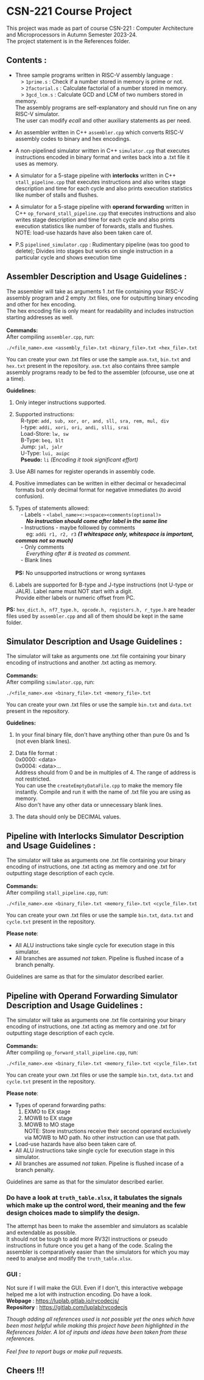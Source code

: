 # CSN-221 Course Project

This project was made as part of course CSN-221 : Computer Architecture and Microprocessors in Autumn Semester 2023-24.<br>The project statement is in the References folder.<br>

## Contents :
- Three sample programs written in RISC-V assembly language :<br>
&emsp;> `1prime.s` : Check if a number stored in memory is prime or not.<br>
&emsp;> `2factorial.s` : Calculate factorial of a number stored in memory.<br>
&emsp;> `3gcd_lcm.s` : Calculate GCD and LCM of two numbers stored in memory.<br>
The assembly programs are self-explanatory and should run fine on any RISC-V simulator.<br>
The user can modify *ecall* and other auxiliary statements as per need.

- An assembler written in C++ `assembler.cpp` which converts RISC-V assembly codes to binary and hex encodings.

- A non-pipelined simulator written in C++ `simulator.cpp` that executes instructions encoded in binary format and writes back into a .txt file it uses as memory.

- A simulator for a 5-stage pipeline with **interlocks** written in C++ `stall_pipeline.cpp` that executes instructions and also writes stage description and time for each cycle and also prints execution statistics like number of stalls and flushes.

- A simulator for a 5-stage pipeline with **operand forwarding** written in C++ `op_forward_stall_pipeline.cpp` that executes instructions and also writes stage description and time for each cycle and also prints execution statistics like number of forwards, stalls and flushes.<br>
  NOTE: load-use hazards have also been taken care of.

- P.S `pipelined_simulator.cpp` : Rudimentary pipeline (was too good to delete); Divides into stages but works on single instruction in a particular cycle and shows execution time

## Assembler Description and Usage Guidelines :

The assembler will take as arguments 1 .txt file containing your RISC-V assembly program and 2 empty .txt files, one for outputting binary encoding and other for hex encoding.<br>
The hex encoding file is only meant for readability and includes instruction starting addresses as well.
<br><br>
**Commands:**<br>
After compiling `assembler.cpp`, run:
```shell
./<file_name>.exe <assembly_file>.txt <binary_file>.txt <hex_file>.txt
```
You can create your own .txt files or use the sample `asm.txt`, `bin.txt` and `hex.txt` present in the repository. `asm.txt` also contains three sample assembly programs ready to be fed to the assembler (ofcourse, use one at a time).<br>

**Guidelines:**
1. Only integer instructions supported.
2. Supported instructions:<br>
&emsp;R-type: `add, sub, xor, or, and, sll, sra, rem, mul, div`<br>
&emsp;I-type: `addi, xori, ori, andi, slli, srai`<br>
&emsp;Load-Store: `lw, sw`<br>
&emsp;B-Type: `beq, blt`<br>
&emsp;Jump: `jal, jalr`<br>
&emsp;U-Type: `lui, auipc`<br>
&emsp;**Pseudo:** `li` *(Encoding it took significant effort)*

3. Use ABI names for register operands in assembly code.

4. Positive immediates can be written in either decimal or hexadecimal formats but only decimal format for negative immediates (to avoid confusion).

5. Types of statements allowed: <br>
&emsp;- Labels - `<label_name><:><space><comments(optional)>`<br>
&emsp;&emsp;***No instruction should come after label in the same line***<br>
&emsp;- Instructions - maybe followed by comments<br>
&emsp;&emsp;eg: `addi r1, r2, r3` ***(1 whitespace only, whitespace is important, commas not so much)***<br>
&emsp;- Only comments<br>
&emsp;&emsp;*Everything after # is treated as comment.*<br>
&emsp;- Blank lines<br><br>
**PS:** No unsupported instructions or wrong syntaxes<br>

6. Labels are supported for B-type and J-type instructions (not U-type or JALR). Label name must NOT start with a digit.<br>
Provide either labels or numeric offset from PC.

**PS:** `hex_dict.h, nf7_type.h, opcode.h, registers.h, r_type.h` are header files used by `assembler.cpp` and all of them should be kept in the same folder.

## Simulator Description and Usage Guidelines :

The simulator will take as arguments one .txt file containing your binary encoding of instructions and another .txt acting as memory.
<br><br>
**Commands:**<br>
After compiling `simulator.cpp`, run:
```shell
./<file_name>.exe <binary_file>.txt <memory_file>.txt
```
You can create your own .txt files or use the sample `bin.txt` and `data.txt` present in the repository.<br>

**Guidelines:**
1. In your final binary file, don't have anything other than pure 0s and 1s (not even blank lines).

2. Data file format : <br>
0x0000: \<data\><br>
0x0004: \<data\>...<br>
Address should from 0 and be in multiples of 4. The range of address is not restricted.<br> You can use the `createEmptyDataFile.cpp` to make the memory file instantly. Compile and run it with the name of .txt file you are using as memory.<br>
Also don't have any other data or unnecessary blank lines.<br>

3. The data should only be DECIMAL values.

## Pipeline with Interlocks Simulator Description and Usage Guidelines :

The simulator will take as arguments one .txt file containing your binary encoding of instructions, one .txt acting as memory and one .txt for outputting stage description of each cycle.
<br><br>
**Commands:**<br>
After compiling `stall_pipeline.cpp`, run:
```shell
./<file_name>.exe <binary_file>.txt <memory_file>.txt <cycle_file>.txt
```
You can create your own .txt files or use the sample `bin.txt`, `data.txt` and `cycle.txt` present in the repository.<br>

**Please note**:<br>
- All ALU instructions take single cycle for execution stage in this simulator.
- All branches are assumed *not taken*. Pipeline is flushed incase of a branch penalty.

Guidelines are same as that for the simulator described earlier.

## Pipeline with Operand Forwarding Simulator Description and Usage Guidelines :

The simulator will take as arguments one .txt file containing your binary encoding of instructions, one .txt acting as memory and one .txt for outputting stage description of each cycle.
<br><br>
**Commands:**<br>
After compiling `op_forward_stall_pipeline.cpp`, run:
```shell
./<file_name>.exe <binary_file>.txt <memory_file>.txt <cycle_file>.txt
```
You can create your own .txt files or use the sample `bin.txt`, `data.txt` and `cycle.txt` present in the repository.<br>

**Please note**:<br>
- Types of operand forwarding paths:
  1. EXMO to EX stage
  2. MOWB to EX stage
  3. MOWB to MO stage<br>
  NOTE: Store instructions receive their second operand exclusively via MOWB to MO path. No other instruction can use that path.
- Load-use hazards have also been taken care of.
- All ALU instructions take single cycle for execution stage in this simulator.
- All branches are assumed *not taken*. Pipeline is flushed incase of a branch penalty.

Guidelines are same as that for the simulator described earlier.

### Do have a look at `truth_table.xlsx`, it tabulates the signals which make up the control word, their meaning and the few design choices made to simplify the design.

The attempt has been to make the assembler and simulators as scalable and extendable as possible.<br>
It should not be tough to add more RV32I instructions or pseudo instructions in future once you get a hang of the code. Scaling the assembler is comparatively easier than the simulators for which you may need to analyse and modify the `truth_table.xlsx`.

### GUI :
Not sure if I will make the GUI. Even if I don't, this interactive webpage helped me a lot with instruction encoding. Do have a look.<br>
**Webpage** : https://luplab.gitlab.io/rvcodecjs/<br> 
**Repository** : https://gitlab.com/luplab/rvcodecjs<br>

*Though adding all references used is not possible yet the ones which have been most helpful while making this project have been highlighted in the References folder. A lot of inputs and ideas have been taken from these references.*
<br><br>
*Feel free to report bugs or make pull requests.*
## Cheers !!!